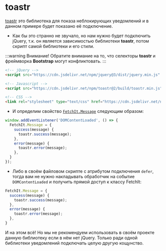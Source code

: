 # toastr

[toastr](https://codeseven.github.io/toastr/) это библиотека для показа неблокирующих уведомлений и в данном примере будет показано её подключение.

- Как бы это странно не звучало, но нам нужно будет подключить jQuery, т.к. он является зависимостью библиотеки **toastr**, потом скрипт самой библиотеки и его стили.

:::warning Внимание!
Обратите внимание на то, что селекторы **toastr** и фреймворка **Bootstrap** могут конфликтовать.
:::

```html
<!-- jQuery -->
<script src="https://cdn.jsdelivr.net/npm/jquery@3/dist/jquery.min.js" defer></script>

<!-- Javascript -->
<script src="https://cdn.jsdelivr.net/npm/toastr@2/build/toastr.min.js" defer></script>

<!-- CSS -->
<link rel="stylesheet" type="text/css" href="https://cdn.jsdelivr.net/npm/toastr@2/build/toastr.min.css">
```

- И определим свойство [`FetchIt.Message`](/guide/frontend/class#fetchit-message-object) следующим образом:

```js
window.addEventListener('DOMContentLoaded', () => {
  FetchIt.Message = {
    success(message) {
      toastr.success(message);
    },
    error(message) {
      toastr.error(message);
    },
  }
});
```

- Либо в своём файловом скрипте с атрибутом подключения `defer`, тогда вам не нужно накладывать обработчик на событие `DOMContentLoaded` и получить прямой доступ к классу FetchIt:

```js
FetchIt.Message = {
  success(message) {
    toastr.success(message);
  },
  error(message) {
    toastr.error(message);
  },
}
```

И на этом всё! Но мы не рекомендуем использовать в своём проекте данную библиотеку если в нём нет jQuery. Только ради одной библиотеки уведомлений подключать целую другую кощунство.
